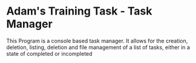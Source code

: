 # Adam's Training Task - Task Manager
This Program is a console based task manager. 
It allows for the creation, deletion, listing, deletion and file management of a list of tasks, either in a state of completed or incompleted
